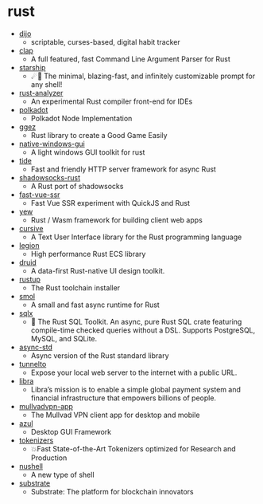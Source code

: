 # rust
- [dijo](https://github.com/NerdyPepper/dijo)
  - scriptable, curses-based, digital habit tracker
- [clap](https://github.com/clap-rs/clap)
  - A full featured, fast Command Line Argument Parser for Rust
- [starship](https://github.com/starship/starship)
  - ☄🌌️ The minimal, blazing-fast, and infinitely customizable prompt for any shell!
- [rust-analyzer](https://github.com/rust-analyzer/rust-analyzer)
  - An experimental Rust compiler front-end for IDEs
- [polkadot](https://github.com/paritytech/polkadot)
  - Polkadot Node Implementation
- [ggez](https://github.com/ggez/ggez)
  - Rust library to create a Good Game Easily
- [native-windows-gui](https://github.com/gabdube/native-windows-gui)
  - A light windows GUI toolkit for rust
- [tide](https://github.com/http-rs/tide)
  - Fast and friendly HTTP server framework for async Rust
- [shadowsocks-rust](https://github.com/shadowsocks/shadowsocks-rust)
  - A Rust port of shadowsocks
- [fast-vue-ssr](https://github.com/galvez/fast-vue-ssr)
  - Fast Vue SSR experiment with QuickJS and Rust
- [yew](https://github.com/yewstack/yew)
  - Rust / Wasm framework for building client web apps
- [cursive](https://github.com/gyscos/cursive)
  - A Text User Interface library for the Rust programming language
- [legion](https://github.com/TomGillen/legion)
  - High performance Rust ECS library
- [druid](https://github.com/linebender/druid)
  - A data-first Rust-native UI design toolkit.
- [rustup](https://github.com/rust-lang/rustup)
  - The Rust toolchain installer
- [smol](https://github.com/stjepang/smol)
  - A small and fast async runtime for Rust
- [sqlx](https://github.com/launchbadge/sqlx)
  - 🧰 The Rust SQL Toolkit. An async, pure Rust SQL crate featuring compile-time checked queries without a DSL. Supports PostgreSQL, MySQL, and SQLite.
- [async-std](https://github.com/async-rs/async-std)
  - Async version of the Rust standard library
- [tunnelto](https://github.com/agrinman/tunnelto)
  - Expose your local web server to the internet with a public URL.
- [libra](https://github.com/libra/libra)
  - Libra’s mission is to enable a simple global payment system and financial infrastructure that empowers billions of people.
- [mullvadvpn-app](https://github.com/mullvad/mullvadvpn-app)
  - The Mullvad VPN client app for desktop and mobile
- [azul](https://github.com/maps4print/azul)
  - Desktop GUI Framework
- [tokenizers](https://github.com/huggingface/tokenizers)
  - 💥Fast State-of-the-Art Tokenizers optimized for Research and Production
- [nushell](https://github.com/nushell/nushell)
  - A new type of shell
- [substrate](https://github.com/paritytech/substrate)
  - Substrate: The platform for blockchain innovators
